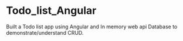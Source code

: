 # Todo_list_Angular
Built a Todo list app using Angular and In memory web api Database to demonstrate/understand CRUD.
